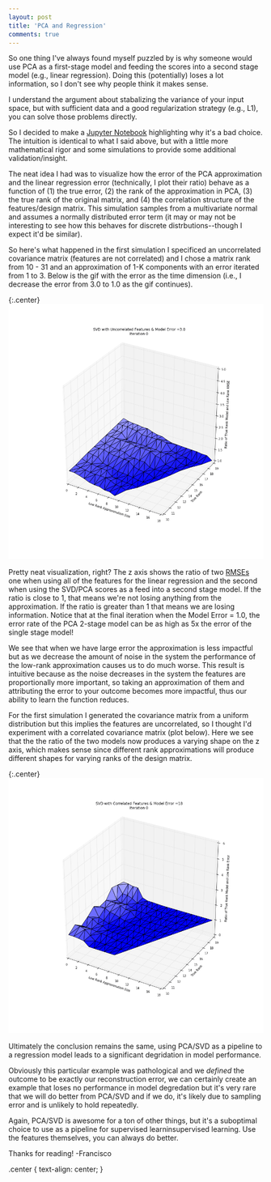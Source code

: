 ```yaml
---
layout: post
title: 'PCA and Regression'
comments: true
---
```


So one thing I've always found myself puzzled by is why someone would use PCA as a first-stage model and feeding the scores into a second stage model (e.g., linear regression). Doing this (potentially) loses a lot information, so I don't see why people think it makes sense. 

I understand the argument about stabalizing the variance of your input space, but with sufficient data and a good regularization strategy (e.g., L1), you can solve those problems directly. 

So I decided to make a [Jupyter Notebook](https://github.com/franciscojavierarceo/Python/blob/master/SVD%20and%20Regression.ipynb) highlighting why it's a bad choice. The intuition is identical to what I said above, but with a little more mathematical rigor and some simulations to provide some additional validation/insight. 

The neat idea I had was to visualize how the error of the PCA approximation and the linear regression error (technically, I plot their ratio) behave as a function of (1) the true error, (2) the rank of the approximation in PCA, (3) the true rank of the original matrix, and (4) the correlation structure of the features/design matrix. This simulation samples from a multivariate normal and assumes a normally distributed error term (it may or may not be interesting to see how this behaves for discrete distrbutions--though I expect it'd be similar).

So here's what happened in the first simulation I specificed an uncorrelated covariance matrix (features are not correlated) and I chose a matrix rank from 10 - 31 and an approximation of 1-K components with an error iterated from 1 to 3. Below is the gif with the error as the time dimension (i.e., I decrease the error from 3.0 to 1.0 as the gif continues).

{:.center}
![Whoaaa a 3d gif with a gradient](/assets/images/3dplot_gif.GIF)

Pretty neat visualization, right? The z axis shows the ratio of two [RMSEs](https://en.wikipedia.org/wiki/Root-mean-square_deviation) one when using all of the features for the linear regression and the second when using the SVD/PCA scores as a feed into a second stage model. If the ratio is close to 1, that means we're not losing anything from the approximation. If the ratio is greater than 1 that means we are losing information. Notice that at the final iteration when the Model Error = 1.0, the error rate of the PCA 2-stage model can be as high as 5x the error of the single stage model!

We see that when we have large error the approximation is less impactful but as we decrease the amount of noise in the system the performance of the low-rank approximation causes us to do much worse. This result is intuitive because as the noise decreases in the system the features are proportionally more important, so taking an approximation of them and attributing the error to your outcome becomes more impactful, thus our ability to learn the function reduces.

For the first simulation I generated the covariance matrix from a uniform distribution but this implies the features are uncorrelated, so I thought I'd experiment with a correlated covariance matrix (plot below). Here we see that the the ratio of the two models now produces a varying shape on the z axis, which makes sense since different rank approximations will produce different shapes for varying ranks of the design matrix. 

{:.center}
![Even more gif, yay](/assets/images/3dplotcorr_gif.GIF)


Ultimately the conclusion remains the same, using PCA/SVD as a pipeline to a regression model leads to a significant degridation in model performance.

Obviously this particular example was pathological and we *defined* the outcome to be exactly our reconstruction error, we can certainly create an example that loses no performance in model degredation but it's very rare that we will do better from PCA/SVD and if we do, it's likely due to sampling error and is unlikely to hold repeatedly. 

Again, PCA/SVD is awesome for a ton of other things, but it's a suboptimal choice to use as a pipeline for supervised learninsupervised learning. Use the features themselves, you can always do better.

Thanks for reading!
-Francisco

.center {
    text-align: center;
}